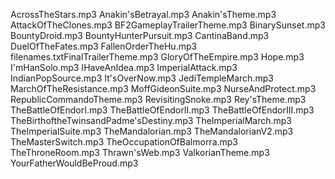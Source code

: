 AcrossTheStars.mp3 Anakin'sBetrayal.mp3 Anakin'sTheme.mp3 AttackOfTheClones.mp3 BF2GameplayTrailerTheme.mp3 BinarySunset.mp3 BountyDroid.mp3 BountyHunterPursuit.mp3 CantinaBand.mp3 DuelOfTheFates.mp3 FallenOrderTheHu.mp3 filenames.txtFinalTrailerTheme.mp3 GloryOfTheEmpire.mp3 Hope.mp3 I'mHanSolo.mp3 IHaveAnIdea.mp3 ImperialAttack.mp3 IndianPopSource.mp3 It'sOverNow.mp3 JediTempleMarch.mp3 MarchOfTheResistance.mp3 MoffGideonSuite.mp3 NurseAndProtect.mp3 RepublicCommandoTheme.mp3 RevisitingSnoke.mp3 Rey'sTheme.mp3 TheBattleOfEndorI.mp3 TheBattleOfEndorII.mp3 TheBattleOfEndorIII.mp3 TheBirthoftheTwinsandPadme'sDestiny.mp3 TheImperialMarch.mp3 TheImperialSuite.mp3 TheMandalorian.mp3 TheMandalorianV2.mp3 TheMasterSwitch.mp3 TheOccupationOfBalmorra.mp3 TheThroneRoom.mp3 Thrawn'sWeb.mp3 ValkorianTheme.mp3 YourFatherWouldBeProud.mp3
